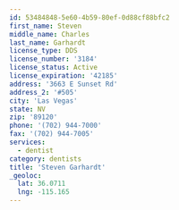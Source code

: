 ```yaml
---
id: 53484848-5e60-4b59-80ef-0d88cf88bfc2
first_name: Steven
middle_name: Charles
last_name: Garhardt
license_type: DDS
license_number: '3184'
license_status: Active
license_expiration: '42185'
address: '3663 E Sunset Rd'
address_2: '#505'
city: 'Las Vegas'
state: NV
zip: '89120'
phone: '(702) 944-7000'
fax: '(702) 944-7005'
services:
  - dentist
category: dentists
title: 'Steven Garhardt'
_geoloc:
  lat: 36.0711
  lng: -115.165
---
```

